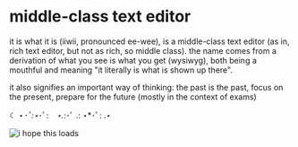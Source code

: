 # middle-class text editor
it is what it is (iiwii, pronounced ee-wee), is a middle-class text editor (as in, rich text editor, but not as rich, so middle class). 
the name comes from a derivation of what you see is what you get (wysiwyg), both being a mouthful and meaning "it literally is what is shown up there".

it also signifies an important way of thinking: the past is the past, focus on the present, prepare for the future (mostly in the context of exams)

☾ ⋆*･ﾟ:⋆*･ﾟ:⠀ *⋆.*:･ﾟ .: ⋆*･ﾟ: .⋆ 

![i hope this loads](https://i.imgur.com/ceNkNCB.jpeg)
